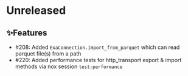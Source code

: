 # Unreleased

## ✨Features
* #208: Added `ExaConnection.import_from_parquet` which can read parquet file(s) from a path
* #220: Added performance tests for http_transport export & import methods via nox session `test:performance`
